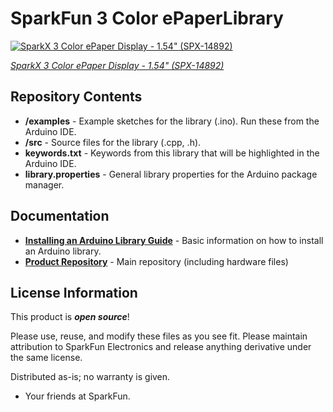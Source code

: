 SparkFun 3 Color ePaperLibrary
===========================================================
[![SparkX 3 Color ePaper Display - 1.54" (SPX-14892)](https://cdn.sparkfun.com/assets/parts/1/3/1/7/5/14892-3_Color_ePaper_Display_-_1.54in.-04.jpg)](https://www.sparkfun.com/products/14892)

[*SparkX 3 Color ePaper Display - 1.54" (SPX-14892)*](https://www.sparkfun.com/products/14892)

  
Repository Contents
-------------------

* **/examples** - Example sketches for the library (.ino). Run these from the Arduino IDE. 
* **/src** - Source files for the library (.cpp, .h).
* **keywords.txt** - Keywords from this library that will be highlighted in the Arduino IDE. 
* **library.properties** - General library properties for the Arduino package manager. 

Documentation
--------------

* **[Installing an Arduino Library Guide](https://learn.sparkfun.com/tutorials/installing-an-arduino-library)** - Basic information on how to install an Arduino library.
* **[Product Repository](https://github.com/sparkfunX/ePaper)** - Main repository (including hardware files)

License Information
-------------------

This product is _**open source**_! 

Please use, reuse, and modify these files as you see fit. Please maintain attribution to SparkFun Electronics and release anything derivative under the same license.

Distributed as-is; no warranty is given.

- Your friends at SparkFun.
